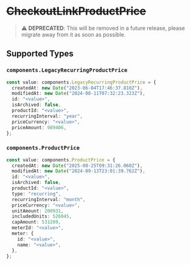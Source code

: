 # ~~CheckoutLinkProductPrice~~

> :warning: **DEPRECATED**: This will be removed in a future release, please migrate away from it as soon as possible.


## Supported Types

### `components.LegacyRecurringProductPrice`

```typescript
const value: components.LegacyRecurringProductPrice = {
  createdAt: new Date("2023-06-04T17:46:37.810Z"),
  modifiedAt: new Date("2024-08-11T07:32:23.323Z"),
  id: "<value>",
  isArchived: false,
  productId: "<value>",
  recurringInterval: "year",
  priceCurrency: "<value>",
  priceAmount: 989406,
};
```

### `components.ProductPrice`

```typescript
const value: components.ProductPrice = {
  createdAt: new Date("2025-08-25T09:31:26.060Z"),
  modifiedAt: new Date("2024-09-13T23:01:39.762Z"),
  id: "<value>",
  isArchived: false,
  productId: "<value>",
  type: "recurring",
  recurringInterval: "month",
  priceCurrency: "<value>",
  unitAmount: 200931,
  includedUnits: 526045,
  capAmount: 531209,
  meterId: "<value>",
  meter: {
    id: "<value>",
    name: "<value>",
  },
};
```

